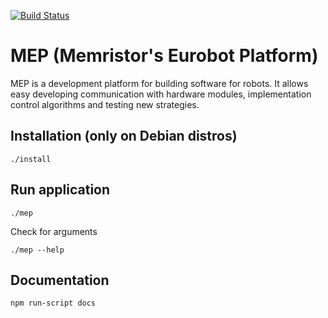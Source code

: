 [![Build Status](https://semaphoreci.com/api/v1/lukicdarkoo/mep2/branches/master/badge.svg)](https://semaphoreci.com/lukicdarkoo/mep2)

# MEP (Memristor's Eurobot Platform)
MEP is a development platform for building software for robots. It allows easy developing communication with hardware modules, implementation control algorithms and testing new strategies.

## Installation (only on Debian distros)
```
./install
```

## Run application
```
./mep
```
Check for arguments
```
./mep --help
```

## Documentation
```
npm run-script docs
```
